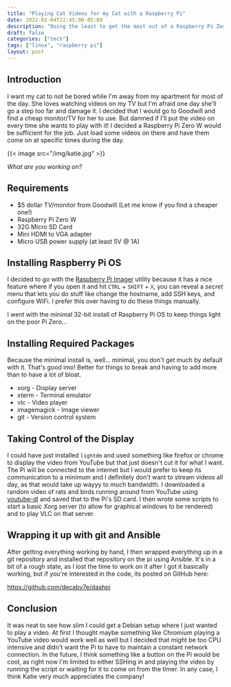 ```yaml
---
title: "Playing Cat Videos for my Cat with a Raspberry Pi"
date: 2022-02-04T22:45:00-05:00
description: "Doing the least to get the most out of a Raspberry Pi Zero W as a 'dashboard'"
draft: false
categories: ["tech"]
tags: ["linux", "raspberry pi"]
layout: post
---
```


## Introduction

I want my cat to not be bored while I'm away from my apartment for most of the
day. She loves watching videos on my TV but I'm afraid one day she'll go a step
too far and damage it. I decided that I would go to Goodwill and find a cheap
monitor/TV for her to use. But damned if I'll put the video on every time she
wants to play with it! I decided a Raspberry Pi Zero W would be sufficient for
the job. Just load some videos on there and have them come on at specific times
during the day.

{{< image src="/img/katie.jpg" >}}

*What are you working on?*

## Requirements

- $5 dollar TV/monitor from Goodwill (Let me know if you find a cheaper one!)
- Raspberry Pi Zero W
- 32G Micro SD Card
- Mini HDMI to VGA adapter
- Micro USB power supply (at least 5V @ 1A)

## Installing Raspberry Pi OS

I decided to go with the [Raspberry Pi
Imager](https://github.com/raspberrypi/rpi-imager) utility because it has a nice
feature where if you open it and hit `CTRL` + `SHIFT` + `X`, you can reveal a
*secret* menu that lets you do stuff like change the hostname, add SSH keys, and
configure WiFi. I prefer this over having to do these things manually.

I went with the minimal 32-bit install of Raspberry Pi OS to keep things light
on the poor Pi Zero...

## Installing Required Packages

Because the minimal install is, well... minimal, you don't get much by default
with it. That's good imo! Better for things to break and having to add more than
to have a lot of bloat.

- xorg - Display server
- xterm - Terminal emulator
- vlc - Video player
- imagemagick - Image viewer
- git - Version control system

## Taking Control of the Display

I could have just installed `lightdm` and used something like firefox or chrome
to display the video from YouTube but that just doesn't cut it for what I want.
The Pi will be connected to the internet but I would prefer to keep its
communication to a minimum and I definitely don't want to stream videos all day,
as that would take up wayyy to much bandwidth. I downloaded a random video of
rats and birds running around from YouTube using
[youtube-dl](https://github.com/ytdl-org/youtube-dl) and saved that to the Pi's
SD card. I then wrote some scripts to start a basic Xorg server (to allow for
graphical windows to be rendered) and to play VLC on that server.

## Wrapping it up with git and Ansible

After getting everything working by hand, I then wrapped everything up in a git
repository and installed that repository on the pi using Ansible. It's in a bit
of a rough state, as I lost the time to work on it after I got it basically
working, but if you're interested in the code, its posted on GitHub here:

<https://github.com/decaby7e/dashpi>

## Conclusion

It was neat to see how slim I could get a Debian setup where I just wanted to
play a video. At first I thought maybe something like Chromium playing a YouTube
video would work well as well but I decided that might be too CPU intensive and
didn't want the Pi to have to maintain a constant network connection. In the
future, I think something like a button on the Pi would be cool, as right now
I'm limited to either SSHing in and playing the video by running the script or
waiting for it to come on from the timer. In any case, I think Katie very much
appreciates the company!
